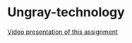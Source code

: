 # Ungray-technology
[Video presentation of this assignment](https://drive.google.com/file/d/1kkrUnaJ5MEMfrghhLQ5decozmaKn1L4u/view?usp=sharing)
